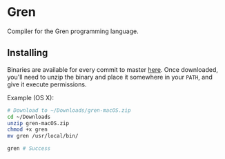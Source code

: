 # Gren

Compiler for the Gren programming language.

## Installing

Binaries are available for every commit to master [here](https://github.com/gren-lang/compiler/actions/workflows/releases.yml).
Once downloaded, you'll need to unzip the binary and place it somewhere in your `PATH`, and give it execute permissions.

Example (OS X):

```bash
# Download to ~/Downloads/gren-macOS.zip
cd ~/Downloads
unzip gren-macOS.zip
chmod +x gren
mv gren /usr/local/bin/

gren # Success
```

